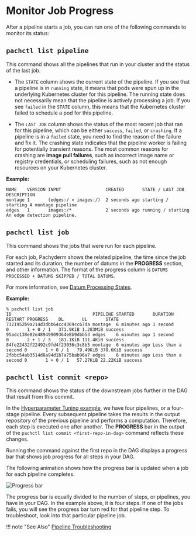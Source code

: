 # Monitor Job Progress

After a pipeline starts a job, you can run one of the following commands
to monitor its status:

## `pachctl list pipeline`

  This command shows all the pipelines that run in your cluster
  and the status of the last job. 

  - The `STATE` column shows the current
    state of the pipeline. If you see that a pipeline is in `running`
    state, it means that pods were spun up in the underlying Kubernetes
    cluster for this pipeline. The running state does not necessarily mean
    that the pipeline is actively processing a job. If you see `failed` in
    the `STATE`
    column, this means that the Kubernetes cluster failed to schedule a pod for
    this pipeline.

  - The `LAST JOB` column shows the status of the most recent job that ran
    for this pipeline, which can be either `success`, `failed`, or
    `crashing`. If a pipeline is in a `failed` state, you need to find the
    reason of the failure and fix it. The crashing state indicates that
    the pipeline worker is failing for potentially transient reasons. The
    most common reasons for crashing are **image pull failures**, such as
    incorrect image name or registry credentials, or scheduling failures,
    such as not enough resources on your Kubernetes cluster.

  **Example:**

  ```shell
  NAME    VERSION INPUT                 CREATED       STATE / LAST JOB    DESCRIPTION
  montage 1       (edges:/ ⨯ images:/)  2 seconds ago starting / starting A montage pipeline
  edges   1       images:/*             2 seconds ago running / starting  An edge detection pipeline.
  ```

## `pachctl list job`

  This command shows the jobs that were run for each pipeline. 
  
  For each job, Pachyderm shows the related pipeline, the time since the job started and its duration, the number of datums in the **PROGRESS** section,  and other information.
  The format of the progress column is `DATUMS PROCESSED + DATUMS SKIPPED / TOTAL DATUMS`.

  For more information, see
  [Datum Processing States](../../../concepts/pipeline-concepts/datum/datum-processing-states/).

  **Example:**

  ```shell
  % pachctl list job
  ID                               PIPELINE STARTED       DURATION           RESTART PROGRESS    DL       UL       STATE
  7321952b9a214d3dbb64cc4369cc67da montage  6 minutes ago 1 second           0       1 + 0 / 1   371.9KiB 1.283MiB success
  95adc138e82e48949909364e8b9dbb53 edges    6 minutes ago 1 second           0       2 + 1 / 3   181.1KiB 111.4KiB success
  84fe22432f22492c9fd4f23036c3c8b5 montage  6 minutes ago Less than a second 0       1 + 0 / 1   79.49KiB 378.6KiB success
  2fbbc54ab3514d8a94d1b7a75bab96a7 edges    6 minutes ago Less than a second 0       1 + 0 / 1   57.27KiB 22.22KiB success
  ```

## `pachctl list commit <repo>`

  This command shows the status of the downstream jobs further in
  the DAG that result from this commit.
  
  In the [Hyperparameter Tuning example](https://github.com/pachyderm/pachyderm/tree/1.13.x/examples/ml/hyperparameter), we have four pipelines,
  or a four-stage pipeline. Every subsequent pipeline takes the results
  in the output repository of the previous pipeline and performs a
  computation. Therefore, each step is executed one after another.
  The **PROGRESS** bar in the output of the `pachctl list commit <first-repo-in-dag>`
  command reflects these changes.

  Running the command against the first repo in the DAG displays
  a progress bar that shows job progress for all steps in your DAG.

  The following animation shows how the progress bar is updated
  when a job for each pipeline completes.

  ![Progress bar](../../../assets/images/list_commit_progress_bar.gif)

  The progress bar is equally divided to the number of steps, or pipelines,
  you have in your DAG. In the example above, it is four steps.
  If one of the jobs fails, you will see the progress bar turn red
  for that pipeline step. To troubleshoot, look into that particular
  pipeline job.

!!! note "See Also"
    [Pipeline Troubleshooting](../../../troubleshooting/pipeline_troubleshooting/)
